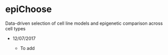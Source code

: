 # epiChoose
Data-driven selection of cell line models and epigenetic comparison across cell types

* 12/07/2017

  * To add
